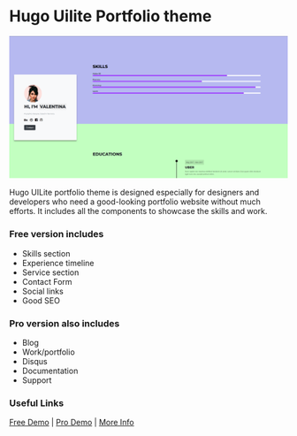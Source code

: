 # Hugo Uilite Portfolio theme

![Hugo UILite Portfolio](https://github.com/Izuzusama/hugo-uilite/raw/master/images/screenshot.png)

Hugo UILite portfolio theme is designed especially for designers and developers who need a good-looking portfolio website without much efforts. It includes all the components to showcase the skills and work.

### Free version includes

- Skills section
- Experience timeline
- Service section
- Contact Form
- Social links
- Good SEO

### Pro version also includes

- Blog
- Work/portfolio
- Disqus
- Documentation
- Support

### Useful Links

[Free Demo](https://demo.uicard.io/hugo-uilite-free/) | [Pro Demo](https://demo.uicard.io/hugo-uilite-portfolio-demo/) | [More Info](https://uicard.io/products/hugo-uilite-pro?utm_source=github)

